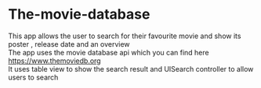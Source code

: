 # The-movie-database

This app allows the user to search for their favourite movie and show its poster , release date and an overview  
The app uses the movie database api which you can find here https://www.themoviedb.org  
It uses table view to show the search result and UISearch controller to allow users to search
